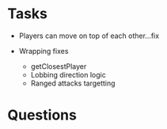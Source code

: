 # Tasks

- Players can move on top of each other...fix

- Wrapping fixes
    - getClosestPlayer
    - Lobbing direction logic
    - Ranged attacks targetting

# Questions

